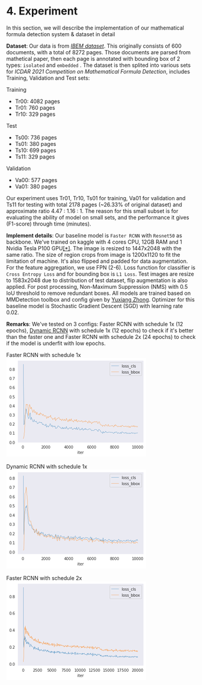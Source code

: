 # 4. Experiment

In this section, we will describe the implementation of our mathematical formula detection system & dataset in detail

**Dataset**: Our data is from [*IBEM dataset*](https://doi.org/10.5281/zenodo.4757864). This originally consists of 600 documents, with a total of 8272 pages. Those documents are parsed from mathetical paper, then each page is annotated with bounding box of 2 types: `isolated` and `embedded` . The dataset is then splited into various sets for *ICDAR 2021 Competition on Mathematical Formula Detection*, includes Training, Validation and Test sets:

Training
- Tr00: 4082 pages
- Tr01: 760 pages
- Tr10: 329 pages

Test
- Ts00: 736 pages
- Ts01: 380 pages
- Ts10: 699 pages
- Ts11: 329 pages

Validation
- Va00: 577 pages
- Va01: 380 pages 

Our experiment uses Tr01, Tr10, Ts01 for training, Va01 for validation and Ts11 for testing with total 2178 pages (~26.33% of original dataset) and approximate ratio 4.47 : 1.16 : 1. The reason for this small subset is for evaluating the ability of model on small sets, and the performance it gives (F1-score) through time (minutes).

**Implement details**: Our baseline model is `Faster RCNN` with `Resnet50` as backbone. We've trained on kaggle with 4 cores CPU, 12GB RAM and 1 Nvidia Tesla P100 GPU[\[*\]](https://www.kaggle.com/docs/notebooks). The image is resized to 1447x2048 with the same ratio. The size of region crops from image is 1200x1120 to fit the limitation of machine. It's also flipped and padded for data augmentation. For the feature aggregation, we use FPN (2-6). Loss function for classifier is `Cross Entropy Loss` and for bounding box is `L1 Loss`. Test images are resize to 1583x2048 due to distribution of test dataset, flip augmentation is also applied. For post processing, Non-Maximum Suppression (NMS) with 0.5 IoU threshold to remove redundant boxes. All models are trained based on MMDetection toolbox and config given by [Yuxiang Zhong](https://github.com/Yuxiang1995/ICDAR2021_MFD/blob/main/configs/_base_/models/faster_rcnn_r50_fpn.py). Optimizer for this baseline model is Stochastic Gradient Descent (SGD) with learning rate 0.02.

**Remarks**: We've tested on 3 configs: Faster RCNN with schedule 1x (12 epochs), [Dynamic RCNN](https://github.com/hkzhang95/DynamicRCNN) with schedule 1x (12 epochs) to check if it's better than the faster one and Faster RCNN with schedule 2x (24 epochs) to check if the model is underfit with low epochs.

Faster RCNN with schedule 1x
![Faster RCNN with schedule 1x](./figures/loss/v2_1x.png)

Dynamic RCNN with schedule 1x
![Dynamic RCNN with schedule 1x](./figures/loss/v5_1x.png)

Faster RCNN with schedule 2x
![Faster RCNN with schedule 2x](./figures/loss/v2_2x.png)